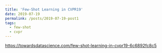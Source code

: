 ```yaml
---
title: 'Few-Shot Learning in CVPR19'
date: 2019-07-19
permalink: /posts/2019-07-19-post1
tags:
  - few-shot
  - cvpr
---
```


https://towardsdatascience.com/few-shot-learning-in-cvpr19-6c6892fc8c5